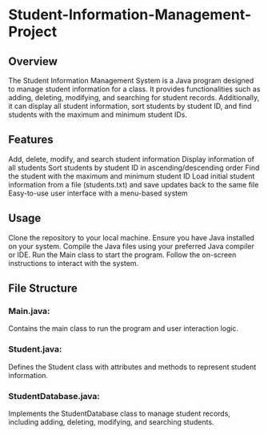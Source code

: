 # Student-Information-Management-Project

## Overview
The Student Information Management System is a Java program designed to manage student information for a class. It provides functionalities such as adding, deleting, modifying, and searching for student records. Additionally, it can display all student information, sort students by student ID, and find students with the maximum and minimum student IDs.

## Features
Add, delete, modify, and search student information
Display information of all students
Sort students by student ID in ascending/descending order
Find the student with the maximum and minimum student ID
Load initial student information from a file (students.txt) and save updates back to the same file
Easy-to-use user interface with a menu-based system

## Usage
Clone the repository to your local machine.
Ensure you have Java installed on your system.
Compile the Java files using your preferred Java compiler or IDE.
Run the Main class to start the program.
Follow the on-screen instructions to interact with the system.

## File Structure
### Main.java: 
Contains the main class to run the program and user interaction logic.
### Student.java: 
Defines the Student class with attributes and methods to represent student information.
### StudentDatabase.java: 
Implements the StudentDatabase class to manage student records, including adding, deleting, modifying, and searching students.
